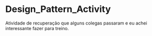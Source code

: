 # Design_Pattern_Activity
Atividade de recuperação que alguns colegas passaram e eu achei interessante fazer para treino.
